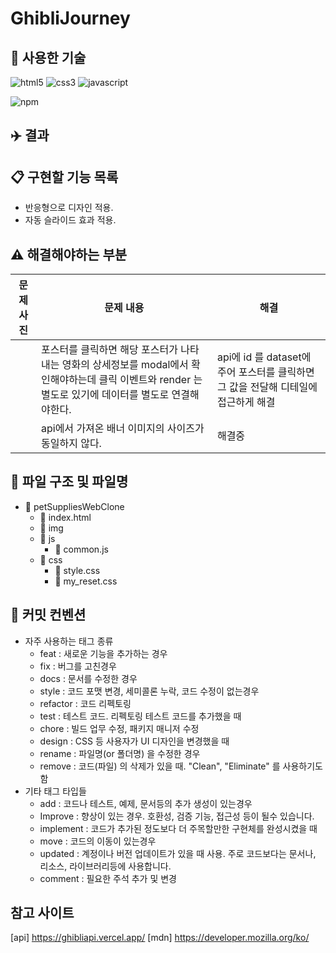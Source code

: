 # GhibliJourney

## :gem: 사용한 기술

![html5](https://img.shields.io/badge/html5-E34F26.svg?&style=for-the-badge&logo=html5&logoColor=white)
![css3](https://img.shields.io/badge/css3-1572B6.svg?&style=for-the-badge&logo=css3&logoColor=white)
![javascript](https://img.shields.io/badge/javascript-F7DF1E.svg?&style=for-the-badge&logo=javascript&logoColor=white)

<!-- ![swiper](https://img.shields.io/badge/swiper-6332F6.svg?&style=for-the-badge&logo=swiper&logoColor=white) -->

![npm](https://img.shields.io/badge/npm-CB3837.svg?&style=for-the-badge&logo=npm&logoColor=white)

## :airplane: 결과

## :clipboard: 구현할 기능 목록

- 반응형으로 디자인 적용.
- 자동 슬라이드 효과 적용.

## :warning: 해결해야하는 부분

| 문제 사진 | 문제 내용                                                                                                                                               | 해결                                                                               |
| --------- | ------------------------------------------------------------------------------------------------------------------------------------------------------- | ---------------------------------------------------------------------------------- |
|           | 포스터를 클릭하면 해당 포스터가 나타내는 영화의 상세정보를 modal에서 확인해야하는데 클릭 이벤트와 render 는 별도로 있기에 데이터를 별도로 연결해야한다. | api에 id 를 dataset에 주어 포스터를 클릭하면 그 값을 전달해 디테일에 접근하게 해결 |
|           | api에서 가져온 배너 이미지의 사이즈가 동일하지 않다.                                                                                                    | 해결중                                                                             |

## :file_folder: 파일 구조 및 파일명

- :open_file_folder: petSuppliesWebClone
  - :memo: index.html
  - :open_file_folder: img
  - :open_file_folder: js
    - :memo: common.js
  - :open_file_folder: css
    - :memo: style.css
    - :memo: my_reset.css

## :book: 커밋 컨벤션

- 자주 사용하는 태그 종류
  - feat : 새로운 기능을 추가하는 경우
  - fix : 버그를 고친경우
  - docs : 문서를 수정한 경우
  - style : 코드 포맷 변경, 세미콜론 누락, 코드 수정이 없는경우
  - refactor : 코드 리펙토링
  - test : 테스트 코드. 리펙토링 테스트 코드를 추가했을 때
  - chore : 빌드 업무 수정, 패키지 매니저 수정
  - design : CSS 등 사용자가 UI 디자인을 변경했을 때
  - rename : 파일명(or 폴더명) 을 수정한 경우
  - remove : 코드(파일) 의 삭제가 있을 때. "Clean", "Eliminate" 를 사용하기도 함
- 기타 태그 타입들
  - add : 코드나 테스트, 예제, 문서등의 추가 생성이 있는경우
  - Improve : 향상이 있는 경우. 호환성, 검증 기능, 접근성 등이 될수 있습니다.
  - implement : 코드가 추가된 정도보다 더 주목할만한 구현체를 완성시켰을 때
  - move : 코드의 이동이 있는경우
  - updated : 계정이나 버전 업데이트가 있을 때 사용. 주로 코드보다는 문서나, 리소스, 라이브러리등에 사용합니다.
  - comment : 필요한 주석 추가 및 변경

## 참고 사이트

<!-- [swiper] <https://swiperjs.com/>   -->

[api] <https://ghibliapi.vercel.app/>
[mdn] <https://developer.mozilla.org/ko/>
